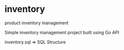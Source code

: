 # inventory
product inventory management

Simple inventory management project built using Go API

inventory.sql => SQL Structure
